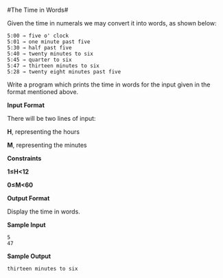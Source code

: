 ﻿#The Time in Words#

Given the time in numerals we may convert it into words, as shown below:

    5:00 → five o' clock
    5:01 → one minute past five
    5:30 → half past five
    5:40 → twenty minutes to six
    5:45 → quarter to six
    5:47 → thirteen minutes to six
    5:28 → twenty eight minutes past five

Write a program which prints the time in words for the input given in the format mentioned above.

**Input Format**

There will be two lines of input:

**H**, representing the hours

**M**, representing the minutes

**Constraints**

**1≤H<12**

**0≤M<60**

**Output Format**

Display the time in words.

**Sample Input**

    5  
    47  

**Sample Output**

    thirteen minutes to six